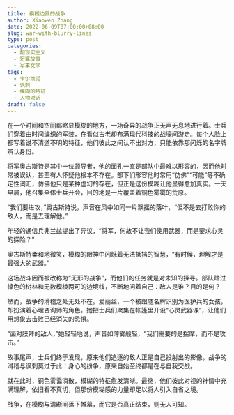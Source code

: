 ```yaml
---
title: 模糊边界的战争
author: Xiaowen Zhang
date: 2022-06-09T07:00:00+08:00
slug: war-with-blurry-lines
type: post
categories:
  - 超现实主义
  - 短篇故事
  - 军事文学
tags:
  - 卡尔维诺
  - 讽刺
  - 模糊的特征
  - 人物对话
draft: false
---
```


在一个时间和空间都略显模糊的地方，一场奇异的战争正无声无息地进行着。士兵们穿着由时间编织的军装，在看似古老却布满现代科技的战壕间游走。每个人脸上都写着说不清道不明的特征，他们彼此之间认不出对方，只能依靠那闪烁的名字牌辨认身份。

将军奥古斯特是其中一位领导者，他的面孔一直是部队中最难以形容的，因而他时常被误认，甚至有人怀疑他根本不存在。部下们形容他时常用“仿佛”“可能”等不确定性词汇，仿佛他只是某种虚幻的存在，但正是这份模糊让他显得愈加真实。一天早晨，他召集全体士兵开会，目的地是一片覆盖着铜色雾霭的荒原。

“我们要进攻，”奥古斯特说，声音在风中如同一片飘摇的落叶，“但不是去打败你的敌人，而是去理解他。”

年轻的通信兵弗兰兹提出了异议，“将军，何故不让我们使用武器，而是要求心灵的探险？”

奥古斯特柔和地微笑，模糊的眼神中闪烁着无法抵挡的智慧，“有时候，理解才是最强大的武器。”

这场战斗因而被改称为“无形的战争”，而他们的任务就是对未知的探寻。部队踏过掉色的树林和无数模棱两可的边境线，不断地问着自己：敌人是谁？目的是何？

然而，战争的滑稽之处无处不在。爱丽丝，一个被跟随名牌识别为医护兵的女孩，却扮演着心理咨询师的角色。她把士兵们聚集在帐篷里开设“心灵武器课”，让他们用想象去击败已经消失的恐惧。

“面对膜拜的敌人，”她轻轻地说，声音如薄雾般轻，“我们需要的是揣摩，而不是攻击。”

故事尾声，士兵们终于发现，原来他们追逐的敌人正是自己投射出的影像。战争的滑稽与讽刺莫过于此：身心的纷争，原来自始至终都是在与自我交战。

就在此时，铜色雾霭消散，模糊的特征愈发清晰。最终，他们彼此对视的神情中充满理解，依旧看不真切，但那份模糊感的力量却足以将人引入自省之境。

战争，在模糊与清晰间落下帷幕，而它是否真正结束，则无人可知。